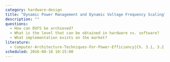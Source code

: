 ```yaml
---
category: hardware-design
title: "Dynamic Power Management and Dynamic Voltage Frequency Scaling"
description: ""
questions:
  - How can DVFS be archieved?
  - What is the level that can be obtained in hardware vs. software?
  - What implementation exists on the market?
literature:
  - Computer-Architecture-Techniques-For-Power-Efficiency|Ch. 3.1, 3.2, and 3.4
scheduled: 2016-08-18 10:15:00
---
```

